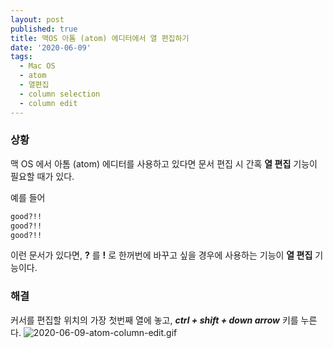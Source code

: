 ```yaml
---
layout: post
published: true
title: 맥OS 아톰 (atom) 에디터에서 열 편집하기
date: '2020-06-09'
tags:
  - Mac OS
  - atom
  - 열편집
  - column selection
  - column edit
---
```

### 상황

맥 OS 에서 아톰 (atom) 에디터를 사용하고 있다면 문서 편집 시 간혹 **열 편집**  기능이 필요할 때가 있다.

예를 들어

```bash
good?!!
good?!!
good?!!
```

이런 문서가 있다면, **?** 를 **!** 로 한꺼번에 바꾸고 싶을 경우에 사용하는 기능이 **열 편집**  기능이다.

### 해결

커서를 편집할 위치의 가장 첫번째 열에 놓고, ***ctrl + shift + down arrow*** 키를 누른다.
![2020-06-09-atom-column-edit.gif]({{site.baseurl}}/img/2020-06-09-atom-column-edit.gif)
